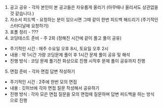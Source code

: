 1. 공고 공유 - 각자 본인이 본 공고들은 자유롭게 올리기 (아무때나 올리셔도 상관없을 것 같습니다.)
2. 자소서 피드백 - 요청하는 분이 있으시면 그때 같이 한번 피드백 해드리기 (주기적인 스터디날에 요청하기)
3. 포폴 정리 - ???
4. 코딩테스트 준비 - 주 2회 (정해진 시간에 같이 풀고 풀이 공유)
- 주기적인 시간 : 매주 수요일 오후 8시, 토요일 오후 2시
- 내용 : 약 1시간 가량 코딩문제 풀이 후 1시간 문제 풀이 공유 및 해석
- 진행 방식 : 코딩 문제 풀기전 화상으로 진행 시작후 문제 풀이 공유까지 진행
5. 면접 준비 - 각자 면접 답변 작성하기
- 주기적인 시간 : 2주에 한번 모의 면접
- 내용 : 깃허브에 각자 면접 질문 작성해서 공유하기
- 진행 방식 : 각자 모은 면접 질문을 모의 면접때 질문하며 답변 피드백을 하는 방식으로 진행
